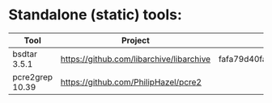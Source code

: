 # Standalone (static) tools:

| Tool            | Project                                    | SHA-256                                                          |
|-----------------|--------------------------------------------|------------------------------------------------------------------|
| bsdtar 3.5.1    | <https://github.com/libarchive/libarchive> | fafa79d40fac31ebcf740467f11562d3458f35e22cf836f6ab6c8c44efe1ea1a |
| pcre2grep 10.39 | <https://github.com/PhilipHazel/pcre2>     |                                                                  |
